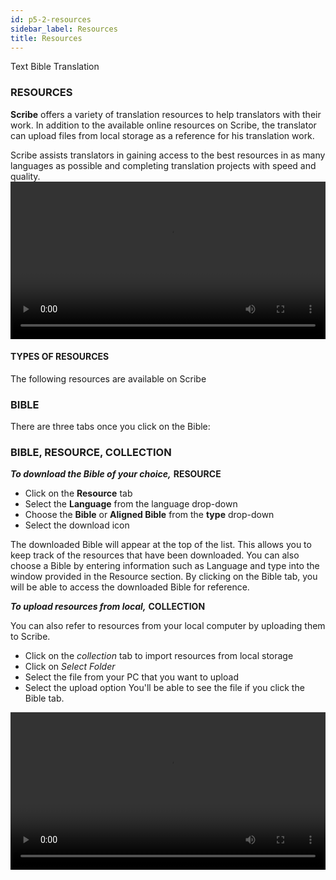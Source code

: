 ```yaml
---
id: p5-2-resources
sidebar_label: Resources
title: Resources
---
```


Text Bible Translation
### RESOURCES ###
**Scribe** offers a variety of translation resources to help translators with their work. In addition to the available online resources on Scribe, the translator can upload files from local storage as a reference for his translation work.

Scribe assists translators in gaining access to the best resources in as many languages as possible and completing translation projects with speed and quality.
<video controls src="/0.5.6/en-import-resources.mov" width="100%" type="video/mov"/>


#### TYPES OF RESOURCES ####

The following resources are available on Scribe

<h3>BIBLE</h3>

There are three tabs once you click on the Bible:

### BIBLE, RESOURCE, COLLECTION ###

**<i>To download the Bible of your choice,</i>**  **RESOURCE**
- Click on the **Resource** tab
- Select the **Language** from the language drop-down
- Choose the **Bible** or **Aligned Bible** from the **type** drop-down
- Select the download icon

The downloaded Bible will appear at the top of the list. This allows you to keep track of the resources that have been downloaded.
You can also choose a Bible by entering information such as Language and type into the window provided in the Resource section.
By clicking on the Bible tab, you will be able to access the downloaded Bible for reference.     

**<i>To upload resources from local,</i>**  **COLLECTION**

You can also refer to resources from your local computer by uploading them to Scribe.
- Click on the *collection* tab to import resources from local storage
- Click on *Select Folder*
- Select the file from your PC that you want to upload
- Select the upload option
You'll be able to see the file if you click the Bible tab.
<video controls src="/0.5.6/en-import-resources-bible.mov" width="100%" type="video/mov"/>

### To download the other reference Resources
Following resources can be used both **online** and **offline**: **Translation Notes, Translation Words, Translation Questions, Translation Academy and OBS resources** 

**Users can access these resources online by simply clicking on them. However, it's important to note that for online usage, an internet connection is required throughout the resource's usage**.

#### Steps for downloading Resources
- Hover over the Translation Notes resources for the desired language	
- On the right-hand side, click the download icon <img src="/0.5.3/download.png"  width="30px" alt="download"/>
- The chosen resource will be downloaded, and a message saying **Resource download finished** will appear at the bottom left 	
- The downloaded resource will appear at the top of the resource list under **Downloaded Resources**
- In the Downloaded Resources there is a **refresh icon** <img src="/0.5.3/refreshbutton.png"  width="30px" alt="refresh"/> that allows you to check for updates	
- If updates are available, the resource will be updated to the most recent version	
- If no updates are available, a pop-up message will appear stating No updates available
- Click the **Trash bin** icon to remove unused resources <img src="/0.5.3/trashbin.png"  width="30px" alt="trashbin"/>

Note: Bible Translation Words list and OBS Translation Words List can be used **Online only**(Refer Translotion Word List). 
<video controls src="/0.5.6/en-download-resources-cmn.mov" width="100%" type="video/mov"/>



### TRANSLATION NOTES ###

Scribe currently supports Translation Notes in different languages.
<video controls src="/0.5.6/en-import-resources-trans-notes.mov" width="100%" type="video/mov"/>

### TRANSLATION WORDS LIST ###
This section offers a list of key biblical terms.
#### Steps to refer Translation Words List
- Open the project and, within the editor pane, click on the new layout icon
- In the new column, click on the **resource selector**
- This action will open the Resource page
- From there, select the Translation Word List for the language you need
- The chosen resource will then appear in the reference column
<video controls src="/0.5.6/en-import-resources-transwordlist.mov" width="100%" type="video/mov"/>

### TRANSLATION WORDS ###

The list of translation words is divided into three categories:

**KT-Key Terms** - This list includes a number of important words from the Bible, along with definitions, translation suggestions, Bible references, and word data.

**Names** - This list contains facts, Bible references, examples from Bible stories, and word data about people in the Bible.

**Other** – This is a list of additional Bible terms. The definition, Bible references, and word data are all included in the list.

<video controls src="/0.5.6/en-import-resources-transwords.mov" width="100%" type="video/mov"/>

### TRANSLATION QUESTION ###

This resource category contains questions that are designed to help translators in analyzing and understanding specific Bible books.
<img src="/0.5.6/en-Translationques.PNG"  width="1000px" alt="file menu"/>

### TRANSLATION ACADEMY ###

Translation Academy is a resource for Bible translation information and instruction for translators.
<img src="/0.5.6/en-transacademy.PNG"  width="1000px" alt="file menu"/>

<!-- ##
To import a resource, follow the steps below.
<video controls src="/0.5.3/importresourcesep.mov" width="100%" type="video/mov"/> -->
###
###
### OPEN BIBLE STORIES (OBS) ###

Open Bible Stories is a collection of key Bible stories available for translation in easy-to-understand text.

There are three tabs once you click on the Open Bible Stories

#### OBS, RESOURCE, COLLECTION 

**<i>To download the Bible story of your choice,</i>** **RESOURCE**

- Click on the *Resource* tab
- Choose the story you want to download
- Select the download icon

The downloaded Bible story will appear at the top of the list. This allows you to keep track of the resources that have been downloaded.
You can also choose a Bible story by entering information such as Language and type into the window provided in the Resource section.
By clicking on the OBS tab, you will be able to access the downloaded Bible story for reference.
<video controls src="/0.5.6/en-obsresourcedownload.mov" width="100%" type="video/mov"/>

**<i>To upload resources from local,</i>** **COLLECTION**

You can also refer to resources from your local computer by uploading them to **Scribe**.

- Click on the *collection* tab to import resources from local storage
- Click on **Select Folder**
- Select the file from your PC that you want to upload
- Select the upload option
You'll be able to see the file if you click the OBS tab.
<video controls src="/0.5.6/en-obsresoucollection.mov" width="100%" type="video/mov"/>

### OBS TRANSLATION NOTES ###

OBS translation notes provide interpretive information for stories to assist translators with their translation work.

<img src="/0.5.6/en-obstransnotes.PNG"  width="1000px" alt="file menu"/>
<img src="/0.5.6/en-obstransnotes1.PNG"  width="1000px" alt="file menu"/>

### OBS TRANSLATION QUESTIONS ###

These questions allow translators to determine whether the intended meaning is clearly communicated to the audience.
<img src="/0.5.6/en-obstransques.PNG"  width="1000px" alt="file menu"/>
<img src="/0.5.6/obstransques1.PNG"  width="1000px" alt="file menu"/>

### OBS TRANSLATION WORDS LIST ###

This section offers a list of key biblical terms.
<img src="/0.5.3/en-obstranswl.PNG"  width="1000px" alt="file menu"/>
<img src="/0.5.3/en-obstranswl1.PNG"  width="1000px" alt="file menu"/>


### AUDIO 
**Steps to import the Audio resource**

- Open the project and, within the editor pane, click on the new layout icon
- In the new column, click on the **resource selector**
- This action will open the Resource page
- Select **Audio**
- Click on the *collection* tab to import resources from local storage
- Click on **Select Folder**
- Select the file from your PC that you want to upload
- Select the upload option
  
You'll be able to see the file if you click the **Audio** tab.

<video controls src="/0.5.6/en_audioresource_import.mov" width="100%" type="video/mov"/>

### UPLOAD HELP RESOURCES

To know about this feature [Go to this page](../../How-to/p9-2-offlineupload.md).